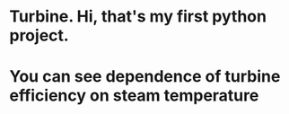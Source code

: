 # Turbine. Hi, that's  my first python project.
# You can see dependence of turbine efficiency on steam temperature

